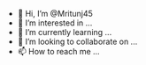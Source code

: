 - 👋 Hi, I’m @Mritunj45
- 👀 I’m interested in ...
- 🌱 I’m currently learning ...
- 💞️ I’m looking to collaborate on ...
- 📫 How to reach me ...

<!---
Mritunj45/Mritunj45 is a ✨ special ✨ repository because its `README.md` (this file) appears on your GitHub profile.
You can click the Preview link to take a look at your changes.

hi open youtube --->
